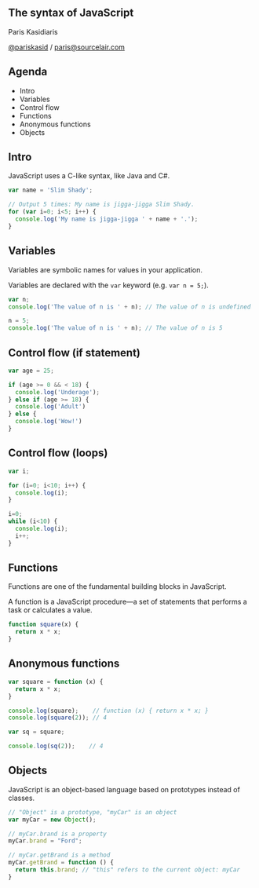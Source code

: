 ## The syntax of JavaScript

Paris Kasidiaris

[@pariskasid](https://twitter.com/pariskasid) / [paris@sourcelair.com](mailto:paris@sourcelair.com)


## Agenda

* Intro
* Variables
* Control flow
* Functions
* Anonymous functions
* Objects


## Intro

JavaScript uses a C-like syntax, like Java and C#.

```javascript
var name = 'Slim Shady';

// Output 5 times: My name is jigga-jigga Slim Shady.
for (var i=0; i<5; i++) {
  console.log('My name is jigga-jigga ' + name + '.');
}
```


## Variables

Variables are symbolic names for values in your application.

Variables are declared with the `var` keyword (e.g. `var n = 5;`).

```javascript
var n;
console.log('The value of n is ' + n); // The value of n is undefined

n = 5;
console.log('The value of n is ' + n); // The value of n is 5
```


## Control flow (if statement)

```javascript
var age = 25;

if (age >= 0 && < 18) {
  console.log('Underage');
} else if (age >= 18) {
  console.log('Adult')
} else {
  console.log('Wow!')
}
```


## Control flow (loops)

```javascript
var i;

for (i=0; i<10; i++) {
  console.log(i);
}

i=0;
while (i<10) {
  console.log(i);
  i++;
}
```


## Functions

Functions are one of the fundamental building blocks in JavaScript.

A function is a JavaScript procedure—a set of statements that performs a task or calculates a value.

```javascript
function square(x) {
  return x * x;
}
```


## Anonymous functions

```javascript
var square = function (x) {
  return x * x;
}

console.log(square);    // function (x) { return x * x; }
console.log(square(2)); // 4

var sq = square;

console.log(sq(2));    // 4
```


## Objects

JavaScript is an object-based language based on prototypes instead of classes.

```javascript
// "Object" is a prototype, "myCar" is an object
var myCar = new Object();

// myCar.brand is a property
myCar.brand = "Ford";

// myCar.getBrand is a method
myCar.getBrand = function () {
  return this.brand; // "this" refers to the current object: myCar
}
```
